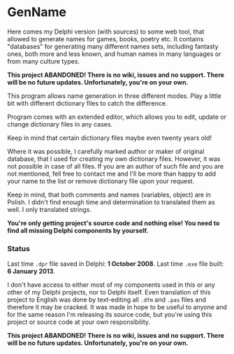 # GenName

Here comes my Delphi version (with sources) to some web tool, that allowed to generate names for games, books, poetry etc. It contains "databases" for generating many different names sets, including fantasty ones, both more and less known, and human names in many languages or from many culture types.

**This project ABANDONED! There is no wiki, issues and no support. There will be no future updates. Unfortunately, you're on your own.**

This program allows name generation in three different modes. Play a little bit with different dictionary files to catch the difference.

Program comes with an extended editor, which allows you to edit, update or change dictionary files in any cases.

Keep in mind that certain dictionary files maybe even twenty years old!

Where it was possible, I carefully marked author or maker of original database, that I used for creating my own dictionary files. However, it was not possible in case of all files. If you are an author of such file and you are not mentioned, fell free to contact me and I'll be more than happy to add your name to the list or remove dictionary file upon your request.

Keep in mind, that both comments and names (variables, object) are in Polish. I didn't find enough time and determination to translated them as well. I only translated strings.

**You're only getting project's source code and nothing else! You need to find all missing Delphi components by yourself.**

### Status

Last time `.dpr` file saved in Delphi: **1 October 2008**. Last time `.exe` file built: **6 January 2013**.

I don't have access to either most of my components used in this or any other of my Delphi projects, nor to Delphi itself. Even translation of this project to English was done by text-editing all `.dfm` and `.pas` files and therefore it may be cracked. It was made in hope to be useful to anyone and for the same reason I'm releasing its source code, but you're using this project or source code at your own responsibility.

**This project ABANDONED! There is no wiki, issues and no support. There will be no future updates. Unfortunately, you're on your own.**